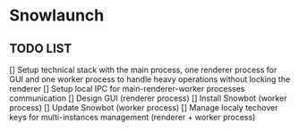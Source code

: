 # Snowlaunch

## TODO LIST
[] Setup technical stack with the main process, one renderer process for GUI and one worker process to handle heavy operations without locking the renderer
[] Setup local IPC for main-renderer-worker processes communication
[] Design GUI (renderer process)
[] Install Snowbot (worker process)
[] Update Snowbot (worker process)
[] Manage localy techover keys for multi-instances management (renderer + worker process)
